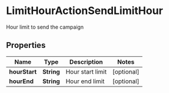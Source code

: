 

# LimitHourActionSendLimitHour

Hour limit to send the campaign
## Properties

Name | Type | Description | Notes
------------ | ------------- | ------------- | -------------
**hourStart** | **String** | Hour start limit |  [optional]
**hourEnd** | **String** | Hour end limit |  [optional]




